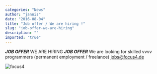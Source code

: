 ```yaml
---
categories: "News"
author: "jannis"
date: "2016-08-04"
title: "Job offer / We are hiring !"
slug: "job-offer-we-are-hiring"
description: ""
imported: "true"
---
```



***JOB OFFER*** WE ARE HIRING ***JOB OFFER***
We are looking for skilled vvvv programmers
(permanent employment / freelance)
jobs@focus4.de

![focus4](focus4.jpg)